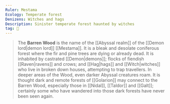```yaml
---
Ruler: Mestama
Ecology: Temperate forest
Denizens: Witches and hags
Description: Sinister temperate forest haunted by witches
tag: 🌌
---
```


> The **Barren Wood** is the name of the [[Abyssal realm]] of the [[Demon lord|demon lord]] [[Mestama]]. It is a bleak and desolate coniferous forest where the fir and pine trees are dying or already dead. It is inhabited by castrated [[Demon|demons]]; flocks of fiendish [[Raven|ravens]] and crows; and [[Hag|hags]] and [[Witch|witches]] who live in broken down houses, attempting to trap travellers. In deeper areas of the Wood, even darker Abyssal creatures roam.
> It is thought dark and remote forests of [[Golarion]] may connect to the Barren Wood, especially those in [[Nidal]], [[Taldor]] and [[Galt]]; certainly some who have wandered into those dark forests have never been seen again.








